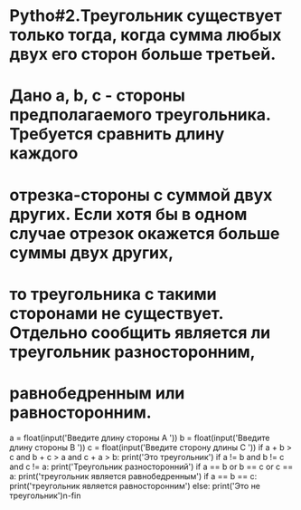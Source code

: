 # Pytho#2.Треугольник существует только тогда, когда сумма любых двух его сторон больше третьей.
# Дано a, b, c - стороны предполагаемого треугольника. Требуется сравнить длину каждого
# отрезка-стороны с суммой двух других. Если хотя бы в одном случае отрезок окажется больше суммы двух других,
# то треугольника с такими сторонами не существует. Отдельно сообщить является ли треугольник разносторонним,
# равнобедренным или равносторонним.
a = float(input('Введите длину стороны А '))
b = float(input('Введите длину стороны B '))
c = float(input('Введите сторону длины С '))
if a + b > c and b + c > a and c + a > b:
    print('Это треугольник')
    if a != b and b != c and c != a:
        print('Треугольник разносторонний')
    if a == b or b == c or c == a:
        print('треугольник является равнобедренным')
    if a == b == c:
        print('треугольник является равносторонним')
else:
    print('Это не треугольник')n-fin
